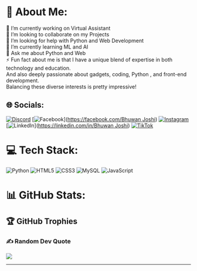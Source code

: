 # 💫 About Me:
🔭 I’m currently working on Virtual Assistant <br>👯 I’m looking to collaborate on my Projects<br>🤝 I’m looking for help with Python and Web Development<br>🌱 I’m currently learning ML and AI <br>💬 Ask me about Python and Web <br>⚡ Fun fact about me is that I have a unique blend of expertise in both technology and education.<br>And also deeply passionate about gadgets, coding, Python , and front-end development.<br> Balancing these diverse interests is pretty impressive!


## 🌐 Socials:
[![Discord](https://img.shields.io/badge/Discord-%237289DA.svg?logo=discord&logoColor=white)](https://discord.gg/https://discord.gg/dAxnbqYeJs) [![Facebook](https://img.shields.io/badge/Facebook-%231877F2.svg?logo=Facebook&logoColor=white)]([https://facebook.com/Bhuwan Joshi](https://www.facebook.com/soulxlegend/)) [![Instagram](https://img.shields.io/badge/Instagram-%23E4405F.svg?logo=Instagram&logoColor=white)]([https://instagram.com/soulxlegend](https://www.instagram.com/soulxlegend1/)) [![LinkedIn](https://img.shields.io/badge/LinkedIn-%230077B5.svg?logo=linkedin&logoColor=white)]([https://linkedin.com/in/Bhuwan Joshi](https://www.linkedin.com/in/bhuwan-joshi-b74387262/)) [![TikTok](https://img.shields.io/badge/TikTok-%23000000.svg?logo=TikTok&logoColor=white)](https://tiktok.com/@Soulxlegend) 

# 💻 Tech Stack:
![Python](https://img.shields.io/badge/python-3670A0?style=for-the-badge&logo=python&logoColor=ffdd54) ![HTML5](https://img.shields.io/badge/html5-%23E34F26.svg?style=for-the-badge&logo=html5&logoColor=white) ![CSS3](https://img.shields.io/badge/css3-%231572B6.svg?style=for-the-badge&logo=css3&logoColor=white) ![MySQL](https://img.shields.io/badge/mysql-4479A1.svg?style=for-the-badge&logo=mysql&logoColor=white) ![JavaScript](https://img.shields.io/badge/javascript-%23323330.svg?style=for-the-badge&logo=javascript&logoColor=%23F7DF1E)
# 📊 GitHub Stats:

## 🏆 GitHub Trophies

### ✍️ Random Dev Quote
![](https://quotes-github-readme.vercel.app/api?type=horizontal&theme=radical)

---

<!-- Proudly created with GPRM ( https://gprm.itsvg.in ) -->
